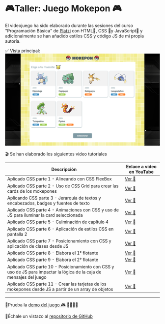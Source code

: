 # 🎮Taller: Juego Mokepon 🎮

El videojuego ha sido elaborado durante las sesiones del curso "Programación Básica" de [Platzi](https://platzi.com) con  HTML🧡, CSS 💙y JavaScript💛 y adicionalmente se han añadido estilos CSS y código JS de mi propia autoría.

✅ Vista principal:
![Vista principal](./images/VistaIndex.png)

🎬 Se han elaborado los siguientes video tutoriales

|Descripción             |Enlace a video en YouTube                                                |
|----------------|-------------------------------|
|Aplicado CSS parte 1 - Alineando con CSS FlexBox|[Ver 👀](https://youtu.be/0R4ViLlMq9I?si=IdxAfPmlr9Y6sLRo)       |
|Aplicado CSS parte 2 - Uso de CSS Grid para crear las cards de los mokepones|[Ver 👀](https://youtu.be/B9RNBucB60U?si=hIEOE5eV7RrE_SpN)        |
|Aplicando CSS parte 3 - Jerarquía de textos y encabezados, badges y fuentes de texto|[Ver 👀](https://youtu.be/3fUl04cOGKg?si=ntvOJmba5lgKCqiL)     
|Aplicado CSS parte 4 - Animaciones con CSS y uso de JS para iluminar la card seleccionada|[Ver 👀](https://youtu.be/OkeeJejQ9g8?si=YoSi54D_9kWKhNZg)       |
|Aplicado CSS parte 5 - Culminación de capítulo 4 |[Ver 👀](https://youtu.be/4GR0OuFKqq8?si=oojbDTB3WBh7m7m8)       |
|Aplicado CSS parte 6 - Aplicación de estilos CSS en pantalla 2 |[Ver 👀](https://youtu.be/NGGX1m3ellI?si=-TEiXNN2ncYbSIsb)       |
|Aplicado CSS parte 7 - Posicionamiento con CSS y aplicación de clases desde JS |[Ver 👀](https://youtu.be/oF-fBLxPH2s?si=s1TrdYTDFGAcMXaE)       |
|Aplicado CSS parte 8 - Elabora el 1° flotante |[Ver 👀](https://youtu.be/odPlaMx92D8?si=3KVEQWf-FWtUJ-x1)       |
|Aplicado CSS parte 9 - Elabora el 2° flotante |[Ver 👀](https://youtu.be/coZcP_HOtCU?si=giGbhzTKdEZ4JMrR)       |
|Aplicado CSS parte 10 - Posicionamiento con CSS y uso de JS para impactar la lógica de la caja de mensajes del juego |[Ver 👀](https://youtu.be/oZpMokqk_d0?si=Mctz2twihj9inixg)       |
|Aplicado CSS parte 11 - Crear las tarjetas de los mokepones desde JS a partir de un array de objetos |[Ver 👀](https://youtu.be/xUafUriu-20?si=motjhncpy03B1swc)       |

_________

📌Prueba la [demo del juego 🎮](https://raulsr92.github.io/Proyecto-mokepon-platzi/mokepon) 🦔🐇🐖🦨

📌Échale un vistazo al [repositorio de GitHub](https://github.com/raulsr92/Proyecto-mokepon-platzi)  

